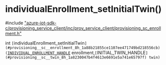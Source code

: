 # individualEnrollment_setInitialTwin()

\#include ["azure-iot-sdk-c/provisioning_service_client/inc/prov_service_client/provisioning_sc_enrollment.h"](../iot-c-ref-provisioning-sc-enrollment-h.md)  

int `[`individualEnrollment_setInitialTwin`](#provisioning__sc__enrollment_8h_1a88b21855ce1107ee471749bd218556cb)(`[`INDIVIDUAL_ENROLLMENT_HANDLE`](#provisioning__sc__enrollment_8h_1a5348427a740bc7d9395db2e190f1bc0f) enrollment,`[`INITIAL_TWIN_HANDLE`](#provisioning__sc__twin_8h_1a8230047b4f4613e6691e5a741e65797f) twin)`

